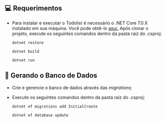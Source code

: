## 💻 Requerimentos
* Para instalar e executar o Todolist é necessário o .NET Core 7.0.X instalado em sua máquina. Você pode obtê-lo <a href="https://dotnet.microsoft.com/en-us/download/dotnet" target="_blank">aqui.</a>
Após clonar o projeto, execute os seguintes comandos dentro da pasta raíz do .csproj:
  ```
  dotnet restore
  ```
  ```
  dotnet build
  ```
  ```
  dotnet run
  ```

## 📔 Gerando o Banco de Dados
* Crie e gerencie o banco de dados através das _migrations_;
* Execute os seguintes comandos dentro da pasta raíz do .csproj:
  
   ```
   dotnet ef migrations add InitialCreate
   ```
   ```
   dotnet ef database update
   ```
